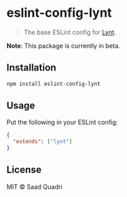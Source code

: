 # eslint-config-lynt

> The base ESLint config for [Lynt](https://github.com/saadq/lynt).

**Note**: This package is currently in beta.

## Installation

```bash
npm install eslint-config-lynt
```

## Usage

Put the following in your ESLint config:

```json
{
  "extends": ["lynt"]
}
```

## License
MIT &copy; Saad Quadri
